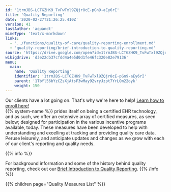 ```yaml
---
id: '1trmJBS-LCTGZHK9_TvFwTxl9ZQjr8cE-pGn9-aEy6rI'
title: 'Quality Reporting'
date: '2020-02-27T21:26:25.410Z'
version: 41
lastAuthor: 'aquandt'
mimeType: 'text/x-markdown'
links:
  - '../functions/quality-of-care/quality-reporting-enrollment.md'
  - 'quality-reporting/brief-introduction-to-quality-reporting.md'
source: 'https://drive.google.com/open?id=1trmJBS-LCTGZHK9_TvFwTxl9ZQjr8cE-pGn9-aEy6rI'
wikigdrive: 'd3e22db37cfdd4a4e5d0d1fe46fc320e82e79136'
menu:
  main:
    name: 'Quality Reporting'
    identifier: '1trmJBS-LCTGZHK9_TvFwTxl9ZQjr8cE-pGn9-aEy6rI'
    parent: '1TbYl56bYzCZsXjAtsF3wMay92vryJzpt7YrLOm22oyk'
    weight: 150
---
```





Our clients have a lot going on. That's why we're here to help! [Learn how to enroll here!](../functions/quality-of-care/quality-reporting-enrollment.md)  
{{% system-name %}} prides itself on being a certified EHR technology, and as such, we offer an extensive array of certified measures, as seen below; designed for participation in the various incentive programs available, today. These measures have been developed to help with understanding and excelling at tracking and providing quality care data.  
Peruse leisurely, and anticipate updates and changes as we grow with each of our client's reporting and quality needs.



{{% info %}}

For background information and some of the history behind quality reporting, check out our [Brief Introduction to Quality Reporting](quality-reporting/brief-introduction-to-quality-reporting.md).
{{% /info %}}



{{% children page="Quality Measures List" %}}

